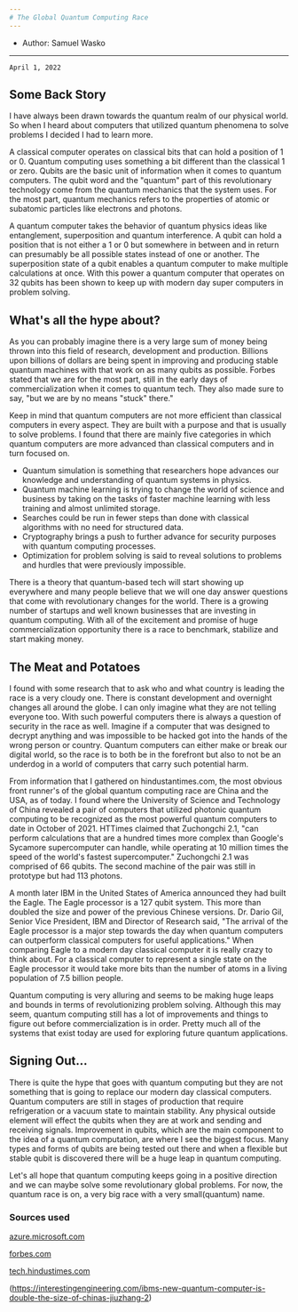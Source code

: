 ```yaml
---
# The Global Quantum Computing Race
---
```


* Author: Samuel Wasko 
---

`April 1, 2022`

## Some Back Story

I have always been drawn towards the quantum realm of our physical world. So when I heard about computers that utilized quantum phenomena to solve problems I decided I had to learn more. 

A classical computer operates on classical bits that can hold a position of 1 or 0. Quantum computing uses something a bit different than the classical 1 or zero. Qubits are the basic unit of information when it comes to quantum computers. The qubit word and the "quantum" part of this revolutionary technology come from the quantum mechanics that the system uses. For the most part, quantum mechanics refers to the properties of atomic or subatomic particles like electrons and photons.

A quantum computer takes the behavior of quantum physics ideas like entanglement, superposition and quantum interference. A qubit can hold a position that is not either a 1 or 0 but somewhere in between and in return can presumably be all possible states instead of one or another. The superposition state of a qubit enables a quantum computer to make multiple calculations at once. With this power a quantum computer that operates on 32 qubits has been shown to keep up with modern day super computers in problem solving.


## What's all the hype about?

As you can probably imagine there is a very large sum of money being thrown into this field of research, development and production. Billions upon billions of dollars are being spent in improving and producing stable quantum machines with that work on as many qubits as possible. Forbes stated that we are for the most part, still in the early days of commercialization when it comes to quantum tech. They also made sure to say, "but we are by no means "stuck" there." 

Keep in mind that quantum computers are not more efficient than classical computers in every aspect. They are built with a purpose and that is usually to solve problems. I found that there are mainly five categories in which quantum computers are more advanced than classical computers and in turn focused on. 

 - Quantum simulation is something that researchers hope advances our knowledge and understanding of quantum systems in physics.
 - Quantum machine learning is trying to change the world of science and business by taking on the tasks of faster machine learning with less training and almost unlimited storage.
 - Searches could be run in fewer steps than done with classical algorithms with no need for structured data.
 - Cryptography brings a push to further advance for security purposes with quantum computing processes.
 - Optimization for problem solving is said to reveal solutions to problems and hurdles that were previously impossible. 

There is a theory that quantum-based tech will start showing up everywhere and many people believe that we will one day answer questions that come with revolutionary changes for the world. There is a growing number of startups and well known businesses that are investing in quantum computing. With all of the excitement and promise of huge commercialization opportunity there is a race to benchmark, stabilize and start making money.


## The Meat and Potatoes 

I found with some research that to ask who and what country is leading the race is a very cloudy one. There is constant development and overnight changes all around the globe. I can only imagine what they are not telling everyone too. With such powerful computers there is always a question of security in the race as well. Imagine if a computer that was designed to decrypt anything and was impossible to be hacked got into the hands of the wrong person or country. Quantum computers can either make or break our digital world, so the race is to both be in the forefront but also to not be an underdog in a world of computers that carry such potential harm.

From information that I gathered on hindustantimes.com, the most obvious front runner's of the global quantum computing race are China and the USA, as of today. I found where the University of Science and Technology of China revealed a pair of computers that utilized photonic quantum computing to be recognized as the most powerful quantum computers to date in October of 2021. HTTimes claimed that Zuchongchi 2.1, "can perform calculations that are a hundred times more complex than Google's Sycamore supercomputer can handle, while operating at 10 million times the speed of the world's fastest supercomputer." Zuchongchi 2.1 was comprised of 66 qubits. The second machine of the pair was still in prototype but had 113 photons.

A month later IBM in the United States of America announced they had built the Eagle. The Eagle processor is a 127 qubit system. This more than doubled the size and power of the previous Chinese versions. Dr. Dario Gil, Senior Vice President, IBM and Director of Research said, "The arrival of the Eagle processor is a major step towards the day when quantum computers can outperform classical computers for useful applications." When comparing Eagle to a modern day classical computer it is really crazy to think about. For a classical computer to represent a single state on the Eagle processor it would take more bits than the number of atoms in a living population of 7.5 billion people.

Quantum computing is very alluring and seems to be making huge leaps and bounds in terms of revolutionizing problem solving. Although this may seem, quantum computing still has a lot of improvements and things to figure out before commercialization is in order. Pretty much all of the systems that exist today are used for exploring future quantum applications. 


## Signing Out...

There is quite the hype that goes with quantum computing but they are not something that is going to replace our modern day classical computers. Quantum computers are still in stages of production that require refrigeration or a vacuum state to maintain stability. Any physical outside element will effect the qubits when they are at work and sending and receiving signals. Improvement in qubits, which are the main component to the idea of a quantum computation, are where I see the biggest focus. Many types and forms of qubits are being tested out there and when a flexible but stable qubit is discovered there will be a huge leap in quantum computing.

Let's all hope that quantum computing keeps going in a positive direction and we can maybe solve some revolutionary global problems. For now, the quantum race is on, a very big race with a very small(quantum) name.




### Sources used
[azure.microsoft.com](https://azure.microsoft.com/en-us/overview/what-is-quantum-computing/#introduction)

[forbes.com](https://www.forbes.com/sites/forbescommunicationscouncil/2021/07/19/the-quantum-race-continues-what-will-it-take-for-companies-to-lead-it/?sh=2b23eb7f2bd6)

[tech.hindustimes.com](https://tech.hindustantimes.com/tech/news/surprise-china-beats-us-gets-fastest-computers-in-the-world-71635660546461.html)

(https://interestingengineering.com/ibms-new-quantum-computer-is-double-the-size-of-chinas-jiuzhang-2)



